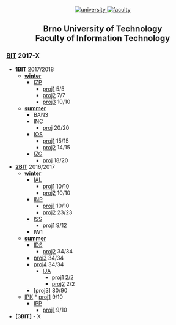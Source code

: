 <div align="center">
	<a href="https://www.vutbr.cz/en/" target="_blank">
		<img src="https://img.shields.io/badge/university-Brno%20University%20of%20Technology-e4002b.svg" alt="university">
	</a>
	<a href="http://www.fit.vutbr.cz/.en" target="_blank">
		<img src="https://img.shields.io/badge/faculty-Faculty%20of%20Information%20Technology-00a9e0.svg" alt="faculty">
	</a>
</div>

<h2 align="center">
	Brno University of Technology<br>Faculty of Information Technology
</h2>

### [BIT](https://github.com/benkosa/VUTBR-FIT) 2017-X
* **[1BIT](https://github.com/benkosa/VUTBR-FIT/tree/master/1.rocnik)** 2017/2018
	* **[winter](https://github.com/benkosa/VUTBR-FIT/tree/master/1.rocnik/2017-2018_Zima)**
		* [IZP](https://github.com/benkosa/VUTBR-FIT/tree/master/1.rocnik/2017-2018_Zima/IZP)
			* [proj1](https://github.com/benkosa/VUTBR-FIT/tree/master/1.rocnik/2017-2018_Zima/IZP/proj1) 5/5
			* [proj2](https://github.com/benkosa/VUTBR-FIT/tree/master/1.rocnik/2017-2018_Zima/IZP/proj2) 7/7
			* [proj3](https://github.com/benkosa/VUTBR-FIT/tree/master/1.rocnik/2017-2018_Zima/IZP/proj3) 10/10
	* **[summer](https://github.com/benkosa/VUTBR-FIT/tree/master/1.rocnik/2017-2018_Leto)**
		* BAN3
		* [INC](https://github.com/benkosa/VUTBR-FIT/tree/master/1.rocnik/2017-2018_Leto/INC)
			* [proj](https://github.com/benkosa/VUTBR-FIT/tree/master/1.rocnik/2017-2018_Leto/INC/proj) 20/20
		* [IOS](https://github.com/benkosa/VUTBR-FIT/tree/master/1.rocnik/2017-2018_Leto/IOS)
			* [proj1](https://github.com/benkosa/VUTBR-FIT/tree/master/1.rocnik/2017-2018_Leto/IOS/proj1) 15/15
			* [proj2](https://github.com/benkosa/VUTBR-FIT/tree/master/1.rocnik/2017-2018_Leto/IOS/proj2) 14/15
		* [IZG](https://github.com/benkosa/VUTBR-FIT/tree/master/1.rocnik/2017-2018_Leto/IZG)
			* [proj](https://github.com/benkosa/VUTBR-FIT/tree/master/1.rocnik/2017-2018_Leto/IZG) 18/20
* **[2BIT](https://github.com/benkosa/VUTBR-FIT/tree/master/2.rocnik)** 2016/2017
	* **[winter](https://github.com/benkosa/VUTBR-FIT/tree/master/2.rocnik/2018-2019_Zima)**
		* [IAL](https://github.com/benkosa/VUTBR-FIT/tree/master/2.rocnik/2018-2019_Zima/IAL)
			* [proj1](https://github.com/benkosa/VUTBR-FIT/tree/master/2.rocnik/2018-2019_Zima/IAL/uloha1) 10/10
			* [proj2](https://github.com/benkosa/VUTBR-FIT/tree/master/2.rocnik/2018-2019_Zima/IAL/uloha2) 10/10
		* [INP](https://github.com/benkosa/VUTBR-FIT/tree/master/2.rocnik/2018-2019_Zima/INP)
			* [proj1](https://github.com/benkosa/VUTBR-FIT/tree/master/2.rocnik/2018-2019_Zima/INP/proj1) 10/10
			* [proj2](https://github.com/benkosa/VUTBR-FIT/tree/master/2.rocnik/2018-2019_Zima/INP/proj2) 23/23
		* [ISS](https://github.com/benkosa/VUTBR-FIT/tree/master/2.rocnik/2018-2019_Zima/ISS)
			* [proj1](https://github.com/benkosa/VUTBR-FIT/tree/master/2.rocnik/2018-2019_Zima/ISS) 9/12
		* IW1
	* **[summer](https://github.com/benkosa/VUTBR-FIT/tree/master/2.rocnik/2018-2019_Leto)**
		* [IDS](https://github.com/benkosa/VUTBR-FIT/tree/master/2.rocnik/2018-2019_Leto/IDS)
			* [proj2](https://github.com/benkosa/VUTBR-FIT/tree/master/2.rocnik/2018-2019_Leto/IDS/proj2) 34/34
      * [proj3](https://github.com/benkosa/VUTBR-FIT/tree/master/2.rocnik/2018-2019_Leto/IDS/proj3) 34/34
      * [proj4](https://github.com/benkosa/VUTBR-FIT/tree/master/2.rocnik/2018-2019_Leto/IDS/proj4) 34/34
		* [IJA](https://github.com/benkosa/VUTBR-FIT/tree/master/2.rocnik/2018-2019_Leto/IJA)
			* [proj1](https://github.com/benkosa/VUTBR-FIT/tree/master/2.rocnik/2018-2019_Leto/IJA/uloha2/ija/ija2018/homework2) 2/2
		  * [proj2](https://github.com/benkosa/VUTBR-FIT/tree/master/2.rocnik/2018-2019_Leto/IJA/uloha1/ija/ija2018/homework1/board) 2/2
      * [proj3] 80/90
    * [IPK](https://github.com/benkosa/VUTBR-FIT/tree/master/2.rocnik/2018-2019_Leto/IPK)
			* [proj1](https://github.com/benkosa/VUTBR-FIT/tree/master/2.rocnik/2018-2019_Leto/IPK/proj1) 9/10
		* [IPP](https://github.com/benkosa/VUTBR-FIT/tree/master/2.rocnik/2018-2019_Leto/IPP)
			* [proj1](https://github.com/benkosa/VUTBR-FIT/tree/master/2.rocnik/2018-2019_Leto/IPP/proj1) 9/10
* **[3BIT]** - X
